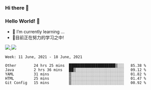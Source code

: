 ### Hi there 👋
### Hello World! 🙌

- 🌱 I’m currently learning ...
- 📖目前正在努力的学习之中!

<a href="https://github.com/anuraghazra/github-readme-stats">
  <img src="https://github-readme-stats.vercel.app/api?username=keyboardWithDream&show_icons=true&repo=github-readme-stats" />
</a>
<a href="https://github.com/anuraghazra/convoychat">
  <img src="https://github-readme-stats.vercel.app/api/top-langs/?username=keyboardWithDream&layout=compact&repo=convoychat" />
</a>



<!--START_SECTION:waka-->
```text
Week: 11 June, 2021 - 18 June, 2021

Other        24 hrs 25 mins  █████████████████████▒░░░   85.38 % 
Java         2 hrs 36 mins   ██▒░░░░░░░░░░░░░░░░░░░░░░   09.12 % 
YAML         31 mins         ▒░░░░░░░░░░░░░░░░░░░░░░░░   01.82 % 
HTML         25 mins         ▒░░░░░░░░░░░░░░░░░░░░░░░░   01.47 % 
Git Config   15 mins         ▒░░░░░░░░░░░░░░░░░░░░░░░░   00.92 % 
```
<!--END_SECTION:waka-->
